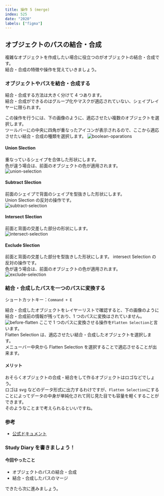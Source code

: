 ```yaml
---
title: 操作 5 (merge)
index: 525
date: "2020"
labels: ["figma"]
---
```


## オブジェクトのパスの結合・合成

複雑なオブジェクトを作成したい場合に役立つのがオブジェクトの結合・合成です。  
結合・合成の特徴や操作を覚えていきましょう。

### オブジェクトやパスを結合・合成する

結合・合成する方法は大きく分けて 4 つあります。  
結合・合成ができるのはグループ化やマスクが適応されていない、シェイプレイヤーに限られます。

この操作を行うには、下の画像のように、適応させたい複数のオブジェクトを選択します。  
ツールバーにの中央に四角が重なったアイコンが表示されるので、ここから適応させたい結合・合成の種類を選択します。
![boolean-oparations](./img/boolean-oparations.png)

#### Union Slection

重なっているシェイプを合体した形状にします。  
色が違う場合は、前面のオブジェクトの色が適用されます。  
![union-selection](./img/union-selection.png)

#### Subtract Slection

前面のシェイプで背面のシェイプを型抜きした形状にします。  
Union Slection の反対の操作です。  
![subtract-selection](./img/substract-selection.png)

#### Intersect Slection

前面と背面の交差した部分の形状にします。  
![intersect-selection](./img/intersect-selection.png)

#### Exclude Slection

前面と背面の交差した部分を型抜きした形状にします。
intersect Selection の反対の操作です。  
色が違う場合は、前面のオブジェクトの色が適用されます。  
![exclude-selection](./img/exclude-selection.png)

### 結合・合成したパスを一つのパスに変換する

ショートカットキー：`Command + E`

結合・合成したオブジェクトをレイヤーリストで確認すると、下の画像のように結合・合成前の情報が残っており、1 つのパスに変換はされていません。  
![before-flatten](./img/before-flatten.png)
ここで 1 つのパスに変換させる操作を`Flatten Selection`と言います。  
Flatten Selection は、適応させたい結合・合成したオブジェクトを選択します。  
メニューバー中央から Flatten Selection を選択することで適応させることが出来ます。

#### メリット

おそらくオブジェクトの合成・結合をして作るオブジェクトはロゴなどでしょう。  
ロゴは svg などのデータ形式に出力するわけですが、`Flatten Selection`にすることによってデータの中身が単純化されて同じ見た目でも容量を軽くすることができます。  
そのようなことまで考えられるといいですね。

### 参考

- [公式ドキュメント](https://help.figma.com/hc/en-us/articles/360039957534-Boolean-Operations)

### Study Diary を書きましょう！

#### 今回やったこと

- オブジェクトのパスの結合・合成
- 結合・合成したパスのマージ

できたら次に進みましょう。
